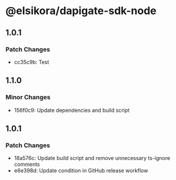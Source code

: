 # @elsikora/dapigate-sdk-node

## 1.0.1

### Patch Changes

- cc35c9b: Test

## 1.1.0

### Minor Changes

- 156f0c9: Update dependencies and build script

## 1.0.1

### Patch Changes

- 18a576c: Update build script and remove unnecessary ts-ignore comments
- e6e398d: Update condition in GitHub release workflow
